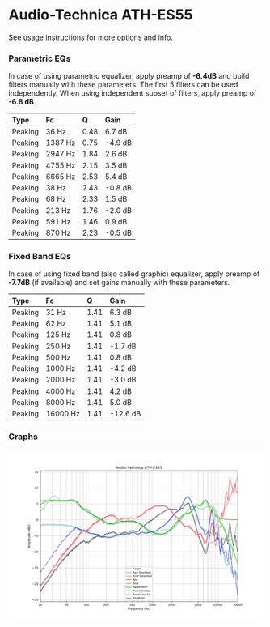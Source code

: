 # Audio-Technica ATH-ES55
See [usage instructions](https://github.com/jaakkopasanen/AutoEq#usage) for more options and info.

### Parametric EQs
In case of using parametric equalizer, apply preamp of **-6.4dB** and build filters manually
with these parameters. The first 5 filters can be used independently.
When using independent subset of filters, apply preamp of **-6.8 dB**.

| Type    | Fc      |    Q | Gain    |
|:--------|:--------|:-----|:--------|
| Peaking | 36 Hz   | 0.48 | 6.7 dB  |
| Peaking | 1387 Hz | 0.75 | -4.9 dB |
| Peaking | 2947 Hz | 1.84 | 2.6 dB  |
| Peaking | 4755 Hz | 2.15 | 3.5 dB  |
| Peaking | 6665 Hz | 2.53 | 5.4 dB  |
| Peaking | 38 Hz   | 2.43 | -0.8 dB |
| Peaking | 68 Hz   | 2.33 | 1.5 dB  |
| Peaking | 213 Hz  | 1.76 | -2.0 dB |
| Peaking | 591 Hz  | 1.46 | 0.9 dB  |
| Peaking | 870 Hz  | 2.23 | -0.5 dB |

### Fixed Band EQs
In case of using fixed band (also called graphic) equalizer, apply preamp of **-7.7dB**
(if available) and set gains manually with these parameters.

| Type    | Fc       |    Q | Gain     |
|:--------|:---------|:-----|:---------|
| Peaking | 31 Hz    | 1.41 | 6.3 dB   |
| Peaking | 62 Hz    | 1.41 | 5.1 dB   |
| Peaking | 125 Hz   | 1.41 | 0.8 dB   |
| Peaking | 250 Hz   | 1.41 | -1.7 dB  |
| Peaking | 500 Hz   | 1.41 | 0.8 dB   |
| Peaking | 1000 Hz  | 1.41 | -4.2 dB  |
| Peaking | 2000 Hz  | 1.41 | -3.0 dB  |
| Peaking | 4000 Hz  | 1.41 | 4.2 dB   |
| Peaking | 8000 Hz  | 1.41 | 5.0 dB   |
| Peaking | 16000 Hz | 1.41 | -12.6 dB |

### Graphs
![](./Audio-Technica%20ATH-ES55.png)